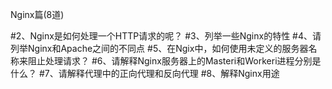 Nginx篇(8道)



#2、Nginx是如何处理一个HTTP请求的呢？
#3、列举一些Nginx的特性
#4、请列举Nginx和Apache之间的不同点
#5、在Ngix中，如何使用未定义的服务器名称来阻止处理请求？
#6、请解释Nginx服务器上的Masteri和Workeri进程分别是什么？
#7、请解释代理中的正向代理和反向代理
#8、解释Nginx用途
